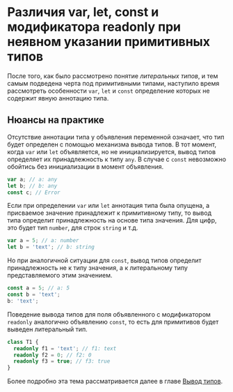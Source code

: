 # Различия var, let, const и модификатора readonly при неявном указании примитивных типов

После того, как было рассмотрено понятие _литеральных типов_, и тем самым подведена черта под примитивными типами, наступило время рассмотреть особенности `var`, `let` и `const` определение которых не содержит явную аннотацию типа.

## Нюансы на практике

Отсутствие аннотации типа у объявления переменной означает, что тип будет определен с помощью механизма вывода типов. В тот момент, когда `var` или `let` объявляется, но не инициализируется, вывод типов определяет их принадлежность к типу `any`. В случае с `const` невозможно обойтись без инициализации в момент объявления.

```ts
var a; // a: any
let b; // b: any
const c; // Error
```

Если при определении `var` или `let` аннотация типа была опущена, а присваемое значение принадлежит к примитивному типу, то вывод типа определит принадлежность на основе типа значения. Для цифр, это будет тип `number`, для строк `string` и т.д.

```ts
var a = 5; // a: number
let b = 'text'; // b: string
```

Но при аналогичной ситуации для `const`, вывод типов определит принадлежность не к типу значения, а к литеральному типу представляемого этим значением.

```ts
const a = 5; // a: 5
const b = 'text';
b: 'text';
```

Поведение вывода типов для поля объявленного с модификатором `readonly` аналогично объявлению `const`, то есть для примитивов будет выведен литеральный тип.

```ts
class T1 {
  readonly f1 = 'text'; // f1: text
  readonly f2 = 0; // f2: 0
  readonly f3 = true; // f3: true
}
```

Более подробно эта тема рассматривается далее в главе [Вывод типов](037.md).
